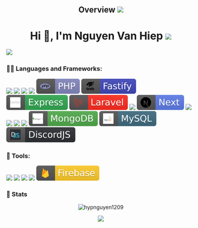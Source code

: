 <h2 align="center">Overview <img src="https://media.giphy.com/media/mGcNjsfWAjY5AEZNw6/giphy.gif" width="50"></h2>

<h1 align="center">Hi 👋, I'm Nguyen Van Hiep <img src="https://media.giphy.com/media/VgCDAzcKvsR6OM0uWg/giphy.gif" width="50"></h1>

<p align="left">

![](https://komarev.com/ghpvc/?username=hypnguyen1209)

</p>

<h3 align="left">👨‍💻 Languages and Frameworks:</h3>

<p>
 
![](https://badges.aleen42.com/src/golang.svg)
![](https://badges.aleen42.com/src/javascript.svg)
![](https://badges.aleen42.com/src/node.svg)
![](https://badges.aleen42.com/src/python.svg)
![](/assets/php.svg)
![](/assets/fastify.svg)
![](/assets/express.svg)
![](/assets/laravel.svg)
![](https://badges.aleen42.com/src/chrome_extensions.svg)
![](/assets/nextjs.svg)
![](https://badges.aleen42.com/src/vue.svg)
![](https://badges.aleen42.com/src/vitejs.svg)
![](https://badges.aleen42.com/src/react.svg)
![](https://badges.aleen42.com/src/webpack.svg)
![](/assets/mongodb.svg)
![](/assets/mysql.svg)
![](/assets/discord-js.svg)
</p>

<h3 align="left">🔧 Tools:</h3>
<p>
 
![](https://badges.aleen42.com/src/visual_studio_code.svg)
![](https://badges.aleen42.com/src/docker.svg)
![](https://badges.aleen42.com/src/idea.svg)
![](https://badges.aleen42.com/src/elasticsearch.svg)
![](/assets/firebase.svg)
</p>
 
<h3>🎉 Stats</h3>
<p align="center">
<img src="https://github-readme-stats.vercel.app/api?username=hypnguyen1209&show_icons=true&theme=dracula&count_private=true" alt="hypnguyen1209">
</p>

<p align="center">
<img src="https://media.giphy.com/media/LmNwrBhejkK9EFP504/giphy.gif" width="200"></p>

<!-- <h3>🏆 GitHub Trophies</h3>

<p align="center"><img src="https://github-profile-trophy.vercel.app/?username=hypnguyen1209&theme=onedark&column=7"></p>
